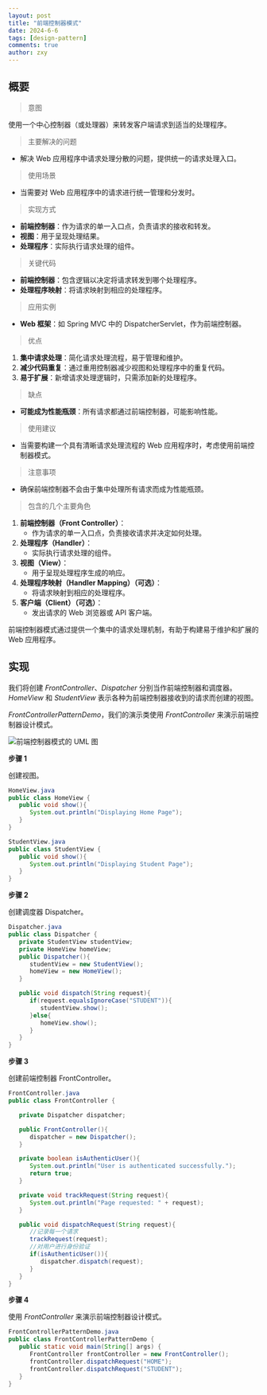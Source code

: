 ```yaml
---
layout: post
title: "前端控制器模式"
date: 2024-6-6
tags: [design-pattern]
comments: true
author: zxy
---
```


## 概要

> 意图

使用一个中心控制器（或处理器）来转发客户端请求到适当的处理程序。

> 主要解决的问题

- 解决 Web 应用程序中请求处理分散的问题，提供统一的请求处理入口。

> 使用场景

- 当需要对 Web 应用程序中的请求进行统一管理和分发时。

> 实现方式

- **前端控制器**：作为请求的单一入口点，负责请求的接收和转发。
- **视图**：用于呈现处理结果。
- **处理程序**：实际执行请求处理的组件。

> 关键代码

- **前端控制器**：包含逻辑以决定将请求转发到哪个处理程序。
- **处理程序映射**：将请求映射到相应的处理程序。

> 应用实例

- **Web 框架**：如 Spring MVC 中的 DispatcherServlet，作为前端控制器。

> 优点

1. **集中请求处理**：简化请求处理流程，易于管理和维护。
2. **减少代码重复**：通过重用控制器减少视图和处理程序中的重复代码。
3. **易于扩展**：新增请求处理逻辑时，只需添加新的处理程序。

> 缺点

- **可能成为性能瓶颈**：所有请求都通过前端控制器，可能影响性能。

> 使用建议

- 当需要构建一个具有清晰请求处理流程的 Web 应用程序时，考虑使用前端控制器模式。

> 注意事项

- 确保前端控制器不会由于集中处理所有请求而成为性能瓶颈。

> 包含的几个主要角色

1. **前端控制器（Front Controller）**：
   - 作为请求的单一入口点，负责接收请求并决定如何处理。
2. **处理程序（Handler）**：
   - 实际执行请求处理的组件。
3. **视图（View）**：
   - 用于呈现处理程序生成的响应。
4. **处理程序映射（Handler Mapping）（可选）**：
   - 将请求映射到相应的处理程序。
5. **客户端（Client）（可选）**：
   - 发出请求的 Web 浏览器或 API 客户端。

前端控制器模式通过提供一个集中的请求处理机制，有助于构建易于维护和扩展的 Web 应用程序。

## 实现

我们将创建 _FrontController_、_Dispatcher_ 分别当作前端控制器和调度器。_HomeView_ 和 _StudentView_ 表示各种为前端控制器接收到的请求而创建的视图。

_FrontControllerPatternDemo_，我们的演示类使用 _FrontController_ 来演示前端控制器设计模式。

![前端控制器模式的 UML 图](https://www.runoob.com/wp-content/uploads/2014/08/frontcontroller_pattern_uml_diagram.jpg)

**步骤 1**

创建视图。

```java
HomeView.java
public class HomeView {
   public void show(){
      System.out.println("Displaying Home Page");
   }
}

StudentView.java
public class StudentView {
   public void show(){
      System.out.println("Displaying Student Page");
   }
}
```

**步骤 2**

创建调度器 Dispatcher。

```java
Dispatcher.java
public class Dispatcher {
   private StudentView studentView;
   private HomeView homeView;
   public Dispatcher(){
      studentView = new StudentView();
      homeView = new HomeView();
   }

   public void dispatch(String request){
      if(request.equalsIgnoreCase("STUDENT")){
         studentView.show();
      }else{
         homeView.show();
      }
   }
}
```

**步骤 3**

创建前端控制器 FrontController。

```java
FrontController.java
public class FrontController {

   private Dispatcher dispatcher;

   public FrontController(){
      dispatcher = new Dispatcher();
   }

   private boolean isAuthenticUser(){
      System.out.println("User is authenticated successfully.");
      return true;
   }

   private void trackRequest(String request){
      System.out.println("Page requested: " + request);
   }

   public void dispatchRequest(String request){
      //记录每一个请求
      trackRequest(request);
      //对用户进行身份验证
      if(isAuthenticUser()){
         dispatcher.dispatch(request);
      }
   }
}
```

**步骤 4**

使用 _FrontController_ 来演示前端控制器设计模式。

```java
FrontControllerPatternDemo.java
public class FrontControllerPatternDemo {
   public static void main(String[] args) {
      FrontController frontController = new FrontController();
      frontController.dispatchRequest("HOME");
      frontController.dispatchRequest("STUDENT");
   }
}
```
